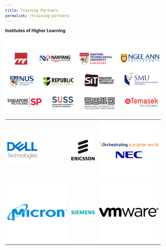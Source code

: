 ```yaml
---
title: Training Partners
permalink: /training-partners
---
```

**Institutes of Higher Learning**

![Alt text for image on Isomer site](/images/AICAC.png)








| |  |  |
| -------- | -------- | -------- |
| <a href="https://www.delltechnologies.com/en-sg/index.htm" target="blank"><img src="/images/wdc-members-logos/Dell%20Logo%20200x200.png" alt="Dell" style="width: 50%; height: 50%"></a>  | ![Ericsson Logo](/images/wdc-members-logos/Ericsson%20Logo%20200x200.png)    |![NEC Logo](/images/wdc-members-logos/NEC%20Logo%20200x200.png)  |
| ![Micron Logo](/images/wdc-members-logos/Mircon%20Logo%20200x200.png)    | ![SIemens Logo](/images/wdc-members-logos/Siemens%20Logo%20200x200.png)    |![VMware Logo](/images/wdc-members-logos/VMware%20Logo%20200x200.png)  |

